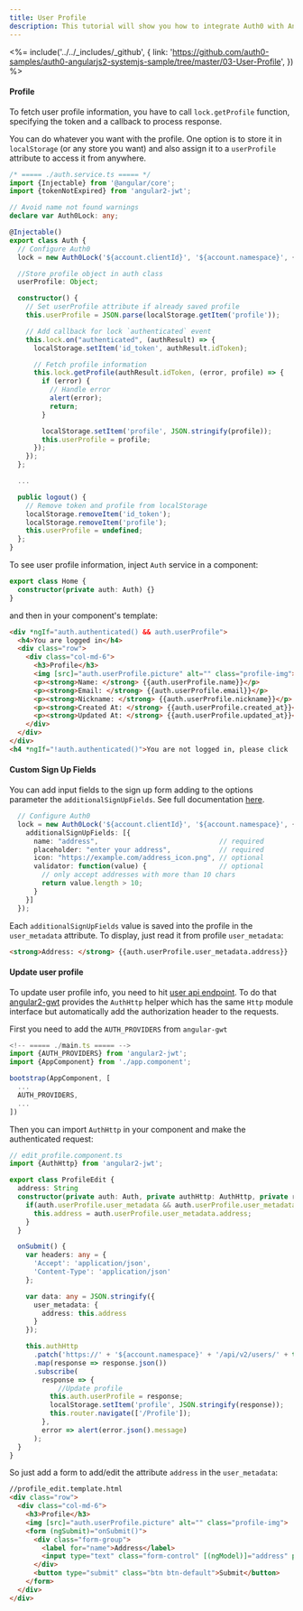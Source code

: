 ```yaml
---
title: User Profile
description: This tutorial will show you how to integrate Auth0 with Angular2 to authenticate and fetch/show profile information.
---
```


<%= include('../../_includes/_github', {
  link: 'https://github.com/auth0-samples/auth0-angularjs2-systemjs-sample/tree/master/03-User-Profile',
}) %>


#### Profile

To fetch user profile information, you have to call `lock.getProfile` function, specifying the token and a callback to process response.

You can do whatever you want with the profile.
One option is to store it in `localStorage` (or any store you want) and also assign it to a `userProfile` attribute to access it from anywhere.

```typescript
/* ===== ./auth.service.ts ===== */
import {Injectable} from '@angular/core';
import {tokenNotExpired} from 'angular2-jwt';

// Avoid name not found warnings
declare var Auth0Lock: any;

@Injectable()
export class Auth {
  // Configure Auth0
  lock = new Auth0Lock('${account.clientId}', '${account.namespace}', {});

  //Store profile object in auth class
  userProfile: Object;

  constructor() {
    // Set userProfile attribute if already saved profile
    this.userProfile = JSON.parse(localStorage.getItem('profile'));

    // Add callback for lock `authenticated` event
    this.lock.on("authenticated", (authResult) => {
      localStorage.setItem('id_token', authResult.idToken);

      // Fetch profile information
      this.lock.getProfile(authResult.idToken, (error, profile) => {
        if (error) {
          // Handle error
          alert(error);
          return;
        }

        localStorage.setItem('profile', JSON.stringify(profile));
        this.userProfile = profile;
      });
    });
  };

  ...

  public logout() {
    // Remove token and profile from localStorage
    localStorage.removeItem('id_token');
    localStorage.removeItem('profile');
    this.userProfile = undefined;
  };
}
```
To see user profile information, inject `Auth` service in a component:

```typescript
export class Home {
  constructor(private auth: Auth) {}
}
```

and then in your component's template:

```html
<div *ngIf="auth.authenticated() && auth.userProfile">
  <h4>You are logged in</h4>
  <div class="row">
    <div class="col-md-6">
      <h3>Profile</h3>
      <img [src]="auth.userProfile.picture" alt="" class="profile-img">
      <p><strong>Name: </strong> {{auth.userProfile.name}}</p>
      <p><strong>Email: </strong> {{auth.userProfile.email}}</p>
      <p><strong>Nickname: </strong> {{auth.userProfile.nickname}}</p>
      <p><strong>Created At: </strong> {{auth.userProfile.created_at}}</p>
      <p><strong>Updated At: </strong> {{auth.userProfile.updated_at}}</p>
    </div>
  </div>
</div>
<h4 *ngIf="!auth.authenticated()">You are not logged in, please click 'Log in' button to login</h4>
```

#### Custom Sign Up Fields

You can add input fields to the sign up form adding to the options parameter the `additionalSignUpFields`. See full documentation [here](link_to_additionalSignUpFields_doc).

```typescript
  // Configure Auth0
  lock = new Auth0Lock('${account.clientId}', '${account.namespace}', {
    additionalSignUpFields: [{
      name: "address",                              // required
      placeholder: "enter your address",            // required
      icon: "https://example.com/address_icon.png", // optional
      validator: function(value) {                  // optional
        // only accept addresses with more than 10 chars
        return value.length > 10;
      }
    }]
  });
```
Each `additionalSignUpFields` value is saved into the profile in the `user_metadata` attribute.
To display, just read it from profile `user_metadata`:

```html
<strong>Address: </strong> {{auth.userProfile.user_metadata.address}}
```

#### Update user profile

To update user profile info, you need to hit [user api endpoint](https://auth0.com/docs/api/management/v2#!/Users/patch_users_by_id). To do that [angular2-gwt](https://github.com/auth0/angular2-jwt) provides the `AuthHttp` helper which has the same `Http` module interface but automatically add the authorization header to the requests.

First you need to add the `AUTH_PROVIDERS` from `angular-gwt`

```typescript
<!-- ===== ./main.ts ===== -->
import {AUTH_PROVIDERS} from 'angular2-jwt';
import {AppComponent} from './app.component';

bootstrap(AppComponent, [
  ...
  AUTH_PROVIDERS,
  ...
])
```

Then you can import `AuthHttp` in your component and make the authenticated request:


```typescript
// edit_profile.component.ts
import {AuthHttp} from 'angular2-jwt';

export class ProfileEdit {
  address: String
  constructor(private auth: Auth, private authHttp: AuthHttp, private router: Router) {
    if(auth.userProfile.user_metadata && auth.userProfile.user_metadata.address){
      this.address = auth.userProfile.user_metadata.address;
    }
  }

  onSubmit() {
    var headers: any = {
      'Accept': 'application/json',
      'Content-Type': 'application/json'
    };

    var data: any = JSON.stringify({
      user_metadata: {
        address: this.address
      }
    });

    this.authHttp
      .patch('https://' + '${account.namespace}' + '/api/v2/users/' + this.auth.userProfile.user_id, data, {headers: headers})
      .map(response => response.json())
      .subscribe(
        response => {
        	//Update profile
          this.auth.userProfile = response;
          localStorage.setItem('profile', JSON.stringify(response));
          this.router.navigate(['/Profile']);
        },
        error => alert(error.json().message)
      );
  }
}
```

So just add a form to add/edit the attribute `address` in the `user_metadata`:

```html
//profile_edit.template.html
<div class="row">
  <div class="col-md-6">
    <h3>Profile</h3>
    <img [src]="auth.userProfile.picture" alt="" class="profile-img">
    <form (ngSubmit)="onSubmit()">
      <div class="form-group">
        <label for="name">Address</label>
        <input type="text" class="form-control" [(ngModel)]="address" placeholder="Enter address">
      </div>
      <button type="submit" class="btn btn-default">Submit</button>
    </form>
  </div>
</div>
```
